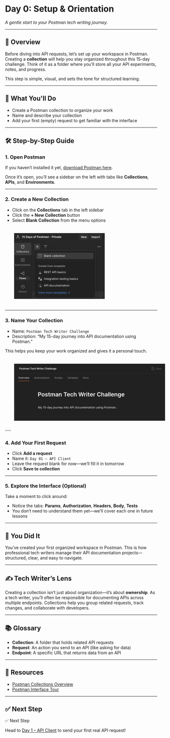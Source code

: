 # Day 0: Setup & Orientation

_A gentle start to your Postman tech writing journey._

---

## 🧭 Overview

Before diving into API requests, let’s set up your workspace in Postman. Creating a **collection** will help you stay organized throughout this 15-day challenge. Think of it as a folder where you’ll store all your API experiments, notes, and progress.

This step is simple, visual, and sets the tone for structured learning.

---

## 🎯 What You'll Do

- Create a Postman collection to organize your work
- Name and describe your collection
- Add your first (empty) request to get familiar with the interface

---

## 🛠️ Step-by-Step Guide

### 1. Open Postman

If you haven’t installed it yet, [download Postman here](https://www.postman.com/downloads/).

Once it’s open, you’ll see a sidebar on the left with tabs like **Collections**, **APIs**, and **Environments**.

---

### 2. Create a New Collection

- Click on the **Collections** tab in the left sidebar
- Click the **+ New Collection** button
- Select **Blank Collection** from the menu options

<img src="../assets/screenshots/day00-create-new-collection.png" width="300" style="margin: 20px 0px 20px 30px" />
<!-- ![New Collection Button](../assets/screenshots/day00-create-new-collection_resized.png) -->

---

### 3. Name Your Collection

- Name: `Postman Tech Writer Challenge`
- Description: “My 15-day journey into API documentation using Postman.”

This helps you keep your work organized and gives it a personal touch.

<!-- ![New Collection Button](../assets/screenshots/day00-new-collection.png) -->
<img src="../assets/screenshots/day00-name-collection.png" width="500" style="margin: 20px 0px 20px 30px" />
<!-- ![New Collection Button](../assets/screenshots/day00-create-new-collection_resized.png) -->
---

### 4. Add Your First Request

- Click **Add a request**
- Name it: `Day 01 – API Client`
- Leave the request blank for now—we’ll fill it in tomorrow
- Click **Save to collection**

<!-- ![Add Request](../assets/screenshots/day00-add-request.png) -->

---

### 5. Explore the Interface (Optional)

Take a moment to click around:
- Notice the tabs: **Params**, **Authorization**, **Headers**, **Body**, **Tests**
- You don’t need to understand them yet—we’ll cover each one in future lessons

---

## 🎉 You Did It

You’ve created your first organized workspace in Postman. This is how professional tech writers manage their API documentation projects—structured, clear, and easy to navigate.

---

## ✍️ Tech Writer’s Lens

Creating a collection isn’t just about organization—it’s about **ownership**. As a tech writer, you’ll often be responsible for documenting APIs across multiple endpoints. Collections help you group related requests, track changes, and collaborate with developers.

---

## 📚 Glossary

- **Collection**: A folder that holds related API requests
- **Request**: An action you send to an API (like asking for data)
- **Endpoint**: A specific URL that returns data from an API

---

## 🔗 Resources

- [Postman Collections Overview](https://learning.postman.com/docs/publishing-your-api/collections/overview/)
- [Postman Interface Tour](https://learning.postman.com/docs/getting-started/navigating-postman/)

---

## ✅ Next Step

✅ Next Step

Head to [Day 1 – API Client](https://github.com/maccana/postman-tech-writer-challenge/tree/main/01-api-client) to send your first real API request!


